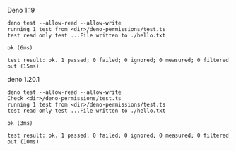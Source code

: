 Deno 1.19

    deno test --allow-read --allow-write
    running 1 test from <dir>/deno-permissions/test.ts
    test read only test ...File written to ./hello.txt

    ok (6ms)

    test result: ok. 1 passed; 0 failed; 0 ignored; 0 measured; 0 filtered out (15ms)
  
deno 1.20.1

    deno test --allow-read --allow-write
    Check <dir>/deno-permissions/test.ts
    running 1 test from <dir>/deno-permissions/test.ts
    test read only test ...File written to ./hello.txt

    ok (3ms)

    test result: ok. 1 passed; 0 failed; 0 ignored; 0 measured; 0 filtered out (10ms)

